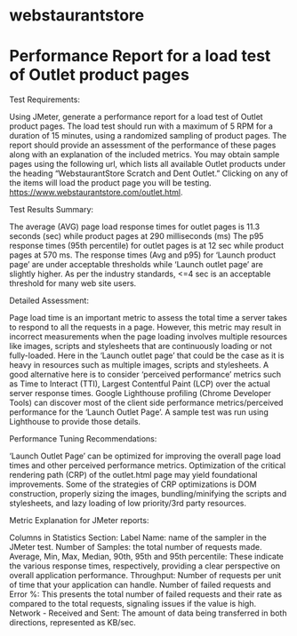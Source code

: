 # webstaurantstore
# Performance Report for a load test of Outlet product pages

Test Requirements:

Using JMeter, generate a performance report for a load test of Outlet product pages. The load test should run with a maximum of 5 RPM for a duration of 15 minutes, using a randomized sampling of product pages. The report should provide an assessment of the performance of these pages along with an explanation of the included metrics.
You may obtain sample pages using the following url, which lists all available Outlet products under the heading “WebstaurantStore Scratch and Dent Outlet.” Clicking on any of the items will load the product page you will be testing.
https://www.webstaurantstore.com/outlet.html.

Test Results Summary:

The average (AVG) page load response times for outlet pages is 11.3 seconds (sec) while product pages at 290 milliseconds (ms) 
The p95 response times (95th percentile) for outlet pages is at 12 sec while product pages at 570 ms.
The response times (Avg and p95) for ‘Launch product page’ are under acceptable thresholds while ‘Launch outlet page’ are slightly higher. As per the industry standards, <=4 sec is an acceptable threshold for many web site users. 

Detailed Assessment:

Page load time is an important metric to assess the total time a server takes to respond to all the requests in a page. However, this metric may result in incorrect measurements when the page loading involves multiple resources like images, scripts and stylesheets that are continuously loading or not fully-loaded. Here in the ‘Launch outlet page’ that could be the case as it is heavy in resources such as multiple images, scripts and stylesheets. A good alternative here is to consider ‘perceived performance’ metrics such as Time to Interact (TTI), Largest Contentful Paint (LCP) over the actual server response times. 
Google Lighthouse profiling (Chrome Developer Tools) can discover most of the client side performance metrics/perceived performance for the ‘Launch Outlet Page’. A sample test was run using Lighthouse to provide those details.
  
Performance Tuning Recommendations:

‘Launch Outlet Page’ can be optimized for improving the overall page load times and other perceived performance metrics. 
Optimization of the critical rendering path (CRP) of the outlet.html page may yield foundational improvements. Some of the strategies of CRP optimizations is DOM construction, properly sizing the images, bundling/minifying the scripts and stylesheets, and lazy loading of low priority/3rd party resources.

Metric Explanation for JMeter reports:

Columns in Statistics Section:
Label Name: name of the sampler in the JMeter test.
Number of Samples: the total number of requests made.
Average, Min, Max, Median, 90th, 95th and 95th percentile: These indicate the various response times, respectively, providing a clear perspective on overall application performance.
Throughput: Number of requests per unit of time that your application can handle.
Number of failed requests and Error %: This presents the total number of failed requests and their rate as compared to the total requests, signaling issues if the value is high.
Network - Received and Sent: The amount of data being transferred in both directions, represented as KB/sec.

